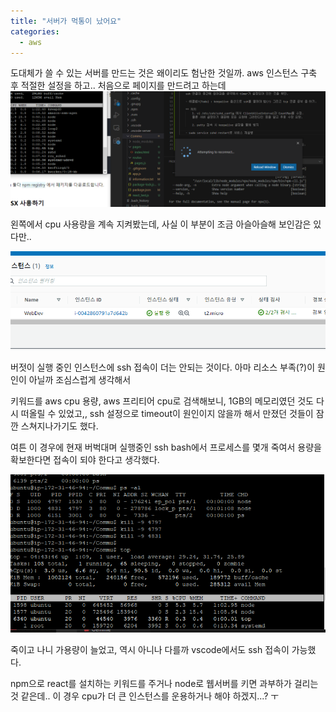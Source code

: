 ```yaml
---
title: "서버가 먹통이 났어요"
categories:
  - aws
---
```


도대체가 쓸 수 있는 서버를 만드는 것은 왜이리도 험난한 것일까.
aws 인스턴스 구축 후 적절한 설정을 하고.. 처음으로 페이지를 만드려고 하는데
<br>
![그냥 선채로 죽어버렸다](/_imgs/2021-01-05-down.PNG)

왼쪽에서 cpu 사용량을 계속 지켜봤는데, 사실 이 부분이 조금 아슬아슬해 보인감은 있다만..

![얘는 살아 있는데..](/_imgs/2021-01-05-instance.PNG)

버젓이 실행 중인 인스턴스에 ssh 접속이 더는 안되는 것이다.
아마 리소스 부족(?)이 원인이 아닐까 조심스럽게 생각해서

키워드를 aws cpu 용량, aws 프리티어 cpu로 검색해보니, 1GB의 메모리였던 것도 다시 떠올릴 수 있었고,, ssh 설정으로 timeout이 원인이지 않을까 해서 만졌던 것들이 잠깐 스쳐지나가기도 했다.

여튼 이 경우에 현재 버벅대며 실행중인 ssh bash에서 프로세스를 몇개 죽여서 용량을 확보한다면 접속이 되야 한다고 생각했다.

![얘는 살아 있는데..](/_imgs/2021-01-05-sshcpu.PNG)

죽이고 나니 가용량이 늘었고, 역시 아니나 다를까 vscode에서도 ssh 접속이 가능했다.

npm으로 react를 설치하는 키워드를 주거나 node로 웹서버를 키면 과부하가 걸리는 것 같은데..
이 경우 cpu가 더 큰 인스턴스를 운용하거나 해야 하겠지...? ㅜ
